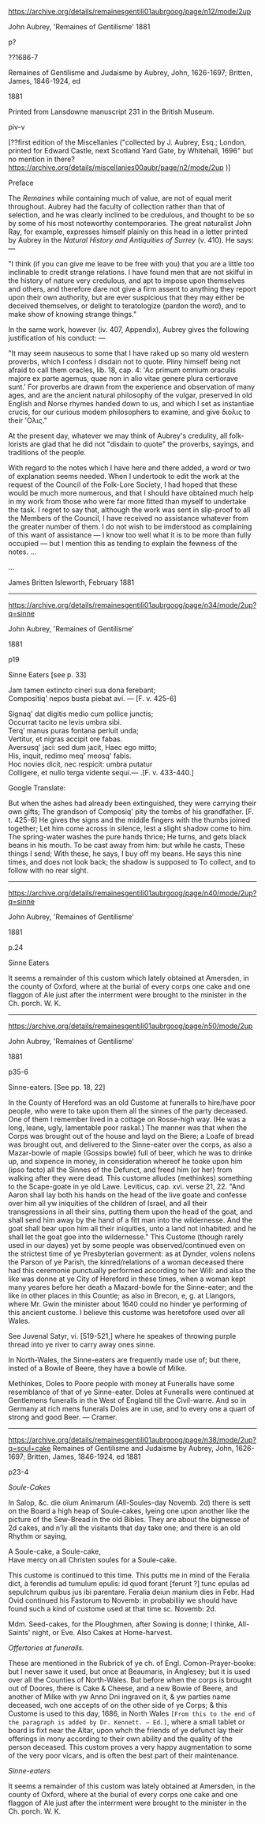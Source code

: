 
https://archive.org/details/remainesgentili01aubrgoog/page/n12/mode/2up

John Aubrey, 'Remaines of Gentilisme'
1881

p?

??1686-7

Remaines of Gentilisme and Judaisme
by Aubrey, John, 1626-1697; Britten, James, 1846-1924, ed

1881

Printed from Lansdowne manuscript 231 in the British Museum.


piv-v

[??first edition of the Miscellanies ("collected by J. Aubrey, Esq.; London, printed for Edward Castle, next Scotland Yard Gate, by Whitehall, 1696" but no mention in there? https://archive.org/details/miscellanies00aubr/page/n2/mode/2up )]


Preface

The *Remaines* while containing much of value, are not of equal merit throughout. Aubrey had the faculty of collection rather than that of selection, and he was clearly inclined to be credulous, and thought to be so by some of his most noteworthy contemporaries. The great naturalist John Ray, for example, expresses himself plainly on this head in a letter printed by Aubrey in the *Natural History and Antiquities of Surrey* (v. 410). He says: —

"I think (if you can give me leave to be free with you) that you are a little too inclinable to credit strange relations. I have found men that are not skilful in the history of nature very credulous, and apt to impose upon themselves and others, and therefore dare not give a firm assent to anything they report upon their own authority, but are ever suspicious that they may either be deceived themselves, or delight to teratologize (pardon the word), and to make show of knowing strange things."

In the same work, however (iv. 407, Appendix), Aubrey gives the following justification of his conduct: —

"It may seem nauseous to some that I have raked up so many old western proverbs, which I confess I disdain not to quote. Pliny himself being not afraid to call them oracles, lib. 18, cap. 4: 'Ac primum omnium oraculis majore ex parte agemus, quae non in alio vitae genere plura certiorave sunt.' For proverbs are drawn from the experience and observation of many ages, and are the ancient natural philosophy of the vulgar, preserved in old English and Norse rhymes handed down to us, and which I set as instantiae crucis, for our curious modem philosophers to examine, and give διολις  to their 'Ολις."

At the present day, whatever we may think of Aubrey's credulity, all folk-lorists are glad that he did not "disdain to quote" the proverbs, sayings, and traditions of the people.

With regard to the notes which I have here and there added, a word or two of explanation seems needed. When I undertook to edit the work at the request of the Council of the Folk-Lore Society, I had hoped that these would be much more numerous, and that I should have obtained much help in my work from those who were far more fitted than myself to undertake the task. I regret to say that, although the work was sent in slip-proof to all the Members of the Council, I have received no assistance whatever from the greater number of them. I do not wish to be imderstood as complaining of this want of assistance — I know too well what it is to be more than fully occupied — but I mention this as tending to explain the fewness of the notes.  ...

...

James Britten
Isleworth, February 1881

---

https://archive.org/details/remainesgentili01aubrgoog/page/n34/mode/2up?q=sinne

John Aubrey, 'Remaines of Gentilisme'

1881

p19

Sinne Eaters [see p. 33]

Jam tamen extincto cineri sua dona ferebant;  
Compositiq' nepos busta piebat avi. — [F. v. 425-6]

Signaq' dat digitis medio cum pollice junctis;  
Occurrat tacito ne levis umbra sibi.  
Terq' manus puras fontana perluit unda;  
Vertitur, et nigras accipit ore fabas.  
Aversusq' jaci: sed dum jacit, Haec ego mitto;  
His, inquit, redimo meq' meosq' fabis.  
Hoc novies dicit, nec respicit: umbra putatur  
Colligere, et nullo terga vidente sequi.— .[F. v. 433-440.]

Google Translate:

But when the ashes had already been extinguished, they were carrying their own gifts;
The grandson of Composiq' pity the tombs of his grandfather. [F. t. 425-6]
He gives the signs and the middle fingers with the thumbs joined together;
Let him come across in silence, lest a slight shadow come to him. The spring-water washes the pure hands thrice;
He turns, and gets black beans in his mouth.
To be cast away from him: but while he casts, These things I send;
With these, he says, I buy off my beans.
He says this nine times, and does not look back; the shadow is supposed to
To collect, and to follow with no rear sight.

---

https://archive.org/details/remainesgentili01aubrgoog/page/n40/mode/2up?q=sinne

John Aubrey, 'Remaines of Gentilisme'

1881

p.24

Sinne Eaters

It seems a remainder of this custom which lately obtained at Amersden, in the county of Oxford, where at the burial of every corps one cake and one flaggon of Ale just after the interrment were brought to the minister in the Ch. porch. W. K.

---

https://archive.org/details/remainesgentili01aubrgoog/page/n50/mode/2up

John Aubrey, 'Remaines of Gentilisme'

1881

p35-6

Sinne-eaters. [See pp. 18, 22]

In the County of Hereford was an old Custome at funeralls to hire/have
poor people, who were to take upon them all the sinnes of the party deceased. One of them I remember lived in a cottage on Rosse-high way. (He was a long, leane, ugly, lamentable poor raskal.) The manner was that when the Corps was brought out of the house and layd on the Biere; a Loafe of bread was brought out, and delivered to the Sinne-eater over the corps, as also a Mazar-bowle of maple (Gossips bowle) full of beer, which he was to drinke up, and sixpence in money, in consideration whereof he tooke upon him (ipso facto) all the Sinnes of the Defunct, and freed him (or her) from walking after they were dead. This custome alludes (methinkes) something to the Scape-goate in ye old Lawe. Leviticus, cap. xvi. verse 21, 22. "And Aaron shall lay both his hands on the head of the live goate and confesse over him all yw iniquities of the children of Israel, and all their transgressions in all their sins, putting them upon the head of the goat, and shall send him away by the hand of a fitt man into the wildernesse. And the goat shall bear upon him all their iniquities, unto a land not inhabited: and he shall let the goat goe into the wildernesse." This Custome (though rarely used in our dayes) yet by some people was observed/continued even on the strictest time of ye Presbyterian goverment: as at Dynder, volens nolens the Parson of ye Parish, the kinred/relations of a woman deceased there had this ceremonie punctually performed according to her Will: and also the like was donne at ye City of Hereford in these times, when a woman kept many yeares before her death a Mazard-bowle for the Sinne-eater; and the like in other places in this Countie; as also in Brecon, e, g. at Llangors, where Mr. Gwin the minister about 1640 could no hinder ye performing of this ancient custome. I believe this custome was heretofore used over all Wales.

See Juvenal Satyr, vi. [519-521,] where he speakes of throwing purple thread into ye river to carry away ones sinne.

In North-Wales, the Sinne-eaters are frequently made use of; but there, insted of a Bowle of Beere, they have a bowle of Milke.

Methinkes, Doles to Poore people with money at Funeralls have some resemblance of that of ye Sinne-eater. Doles at Funeralls were continued at Gentlemens funeralls in the West of England till the Civil-warre. And so in Germany at rich mens funerals Doles are in use, and to every one a quart of strong and good Beer. — Cramer.

---

https://archive.org/details/remainesgentili01aubrgoog/page/n38/mode/2up?q=soul+cake
Remaines of Gentilisme and Judaisme
by Aubrey, John, 1626-1697; Britten, James, 1846-1924, ed
1881

p23-4

*Soule-Cakes*

In Salop, &c. die oïum Animarum (All-Soules-day Novemb. 2d) there is sett on the Board a high heap of Soule-cakes, lyeing one upon another like the picture of the Sew-Bread in the old Bibles. They are about the bignesse of 2d cakes, and n'ly all the visitants that day take one; and there is an old Rhythm or saying,

A Soule-cake, a Soule-cake,  
Have mercy on all Christen soules for a Soule-cake.

This custome is continued to this time. This putts me in mind of the Feralia dict, à ferendis ad tumulum epulis: id quod forant [ferunt ?] tunc epulas ad sepulchrum quibus jus ibi parentare. Feralia deiun manium dies in Febr. Had Ovid continued his Fastorum to Novemb: in probabiliiy we should have found such a kind of custome used at that time sc. Novemb: 2d.

Mdm. Seed-cakes, for the Ploughmen, after Sowing is donne; I thinke, All-Saints' night, or Eve. Also Cakes at Home-harvest.

*Offertories at funeralls.*

These are mentioned in the Rubrick of ye ch. of Engl. Comon-Prayer-booke: but I never sawe it used, but once at Beaumaris, in Anglesey; but it is used over all the Counties of North-Wales. But before when the corps is brought out of Doores, there is Cake & Cheese, and a new Bowie of Beere, and another of Milke with yw Anno Dni ingraved on it, & yw parties name deceased, wch one accepts of on the other side of ye Corps; & this Custome is used to this day, 1686, in North Wales `[From this to the end of the paragraph is added by Dr. Kennett. — Ed.]`, where a small tablet or board is fixt near the Altar, upon whch the friends of ye defunct lay their offerings in mony according to their own ability and the quality of the person deceased. This custom proves a very happy augmentation to some of the very poor vicars, and is often the best part of their maintenance.

*Sinne-eaters*

It seems a remainder of this custom was lately obtained at Amersden, in the county of Oxford, where at the burial of every corps one cake and one flaggon of Ale just after the interrment were brought to the minister in the Ch. porch. W. K.

